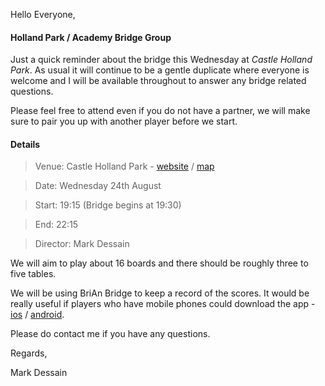 
Hello Everyone,

#### Holland Park / Academy Bridge Group

Just a quick reminder about the bridge this Wednesday at _Castle Holland Park_. As usual it will continue to be a gentle duplicate where everyone is welcome and I will be available throughout to answer any bridge related questions.

Please feel free to attend even if you do not have a partner, we will make sure to pair you up with another player before we start.

#### Details

> Venue: Castle Holland Park - [website](https://www.castlehollandpark.co.uk/) / [map](https://goo.gl/maps/AabBbGnSKvq)

> Date: Wednesday 24th August

> Start: 19:15 (Bridge begins at 19:30)

> End: 22:15

> Director: Mark Dessain


We will aim to play about 16 boards and there should be roughly three to five tables.

We will be using BriAn Bridge to keep a record of the scores. It would be really useful if players who have mobile phones could download the app - [ios](https://itunes.apple.com/gb/app/free-brian-bridge-client/id576769349?mt=8) / [android](https://play.google.com/store/apps/details?id=freebrian.com&hl=en_GB).

Please do contact me if you have any questions.

Regards,

Mark Dessain
